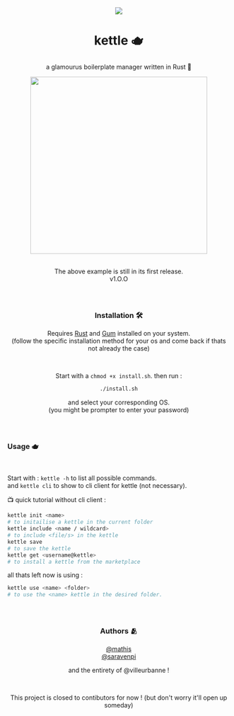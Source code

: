 <div align="center">
  <img src="https://visitor-badge.laobi.icu/badge?page_id=villeurbanne.villeurbanne&right_color=violet"  />
</div>

###

<h1 align="center"> kettle 🫖 </h1>

###

<p align="center">a glamourus boilerplate manager written in Rust 🦀</p>

<div align="center">
  <img height="400" src="https://i.ibb.co/HryYfjP/kettle.gif"  />
</div>

<br>
<p align="center">The above example is still in its first release. <br> v1.O.O </p>


###

<br>
<h3 align="center">Installation 🛠️</h3>
<p align="center">Requires <a href="https://www.rust-lang.org/tools/install">Rust</a> and 
<a href="https://github.com/charmbracelet/gum/blob/main/README.md">Gum</a> installed on your system.
<br> (follow the specific installation method for your os and come back if thats not already the case)
</p>

<br>

<div align="center">

  Start with a `chmod +x install.sh`.
  then run :
  ```bash
  ./install.sh
  ```
  and select your corresponding OS. <br>
  (you might be prompter to enter your password)

</div>

###

<br>
<h3>Usage 🫖</h3>
<br>


  Start with : `kettle -h` to list all possible commands. <br>
  and `kettle cli` to show to cli client for kettle (not necessary).
  <br>
  
  📺 quick tutorial without cli client :
  
  ```bash
  kettle init <name>
  # to initailise a kettle in the current folder
  kettle include <name / wildcard>
  # to include <file/s> in the kettle
  kettle save
  # to save the kettle
  kettle get <username@kettle>
  # to install a kettle from the marketplace
  ```
  
  all thats left now is using :

  ```bash
  kettle use <name> <folder>
  # to use the <name> kettle in the desired folder.
  ```


###

<br>
<h3 align="center">Authors 🫂</h3>
<div align="center">
  <a href="https://github.com/underhoney">@mathis</a> <br>
  <a href="https://github.com/saravenpi">@saravenpi</a>
  
  and the entirety of @villeurbanne !
  
  <br>

  This project is closed to contibutors for now ! (but don't worry it'll open up someday)
</div>

###
